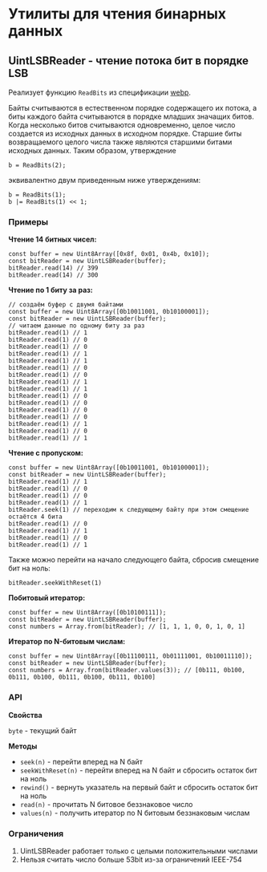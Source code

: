 # Утилиты для чтения бинарных данных


## UintLSBReader - чтение потока бит в порядке LSB

Реализует функцию `ReadBits` из спецификации [webp](https://developers.google.com/speed/webp/docs/webp_lossless_bitstream_specification).


Байты считываются в естественном порядке содержащего их потока, а биты каждого байта считываются в порядке младших значащих битов. Когда несколько битов считываются одновременно, целое число создается из исходных данных в исходном порядке. Старшие биты возвращаемого целого числа также являются старшими битами исходных данных. Таким образом, утверждение

```
b = ReadBits(2);
```

эквивалентно двум приведенным ниже утверждениям:

```
b = ReadBits(1);
b |= ReadBits(1) << 1;
```

### Примеры

**Чтение 14 битных чисел:**

```JS
const buffer = new Uint8Array([0x8f, 0x01, 0x4b, 0x10]);
const bitReader = new UintLSBReader(buffer);
bitReader.read(14) // 399
bitReader.read(14) // 300

```

**Чтение по 1 биту за раз:**

```JS
// создаём буфер с двумя байтами
const buffer = new Uint8Array([0b10011001, 0b10100001]);
const bitReader = new UintLSBReader(buffer);
// читаем данные по одному биту за раз
bitReader.read(1) // 1
bitReader.read(1) // 0
bitReader.read(1) // 0
bitReader.read(1) // 1
bitReader.read(1) // 1
bitReader.read(1) // 0
bitReader.read(1) // 0
bitReader.read(1) // 1
bitReader.read(1) // 1
bitReader.read(1) // 0
bitReader.read(1) // 0
bitReader.read(1) // 0
bitReader.read(1) // 0
bitReader.read(1) // 1
bitReader.read(1) // 0
bitReader.read(1) // 1

```

**Чтение с пропуском:**

```JS
const buffer = new Uint8Array([0b10011001, 0b10100001]);
const bitReader = new UintLSBReader(buffer);
bitReader.read(1) // 1
bitReader.read(1) // 0
bitReader.read(1) // 0
bitReader.read(1) // 1
bitReader.seek(1) // переходим к следующему байту при этом смещение остаётся 4 бита
bitReader.read(1) // 0
bitReader.read(1) // 1
bitReader.read(1) // 0
bitReader.read(1) // 1
```

Также можно перейти на начало следующего байта, сбросив смещение бит на ноль: 

```JS
bitReader.seekWithReset(1)
```

**Побитовый итератор:**

```JS
const buffer = new Uint8Array([0b10100111]);
const bitReader = new UintLSBReader(buffer);
const numbers = Array.from(bitReader); // [1, 1, 1, 0, 0, 1, 0, 1]

```

**Итератор по N-битовым числам:**

```JS
const buffer = new Uint8Array([0b11100111, 0b01111001, 0b10011110]);
const bitReader = new UintLSBReader(buffer);
const numbers = Array.from(bitReader.values(3)); // [0b111, 0b100, 0b111, 0b100, 0b111, 0b100, 0b111, 0b100]

```

### API

**Свойства**

`byte` - текущий байт

**Методы**

- `seek(n)` - перейти вперед на N байт
- `seekWithReset(n)` - перейти вперед на N байт и сбросить остаток бит на ноль
- `rewind()` - вернуть указатель на первый байт и сбросить остаток бит на ноль
- `read(n)` - прочитать N битовое беззнаковое число
- `values(n)` - получить итератор по N битовым беззнаковым числам

### Ограничения

1. UintLSBReader работает только с целыми положительными числами
2. Нельзя считать число больше 53bit из-за ограничений IEEE-754